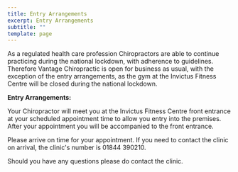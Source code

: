 ```yaml
---
title: Entry Arrangements
excerpt: Entry Arrangements
subtitle: ""
template: page
---
```

As a regulated health care profession Chiropractors are able to continue practicing during the national lockdown, with adherence to guidelines. Therefore Vantage Chiropractic is open for business as usual, with the exception of the entry arrangements, as the gym at the Invictus Fitness Centre will be closed during the national lockdown.

**Entry Arrangements:** 

Your Chiropractor will meet you at the Invictus Fitness Centre front entrance at your scheduled appointment time to allow you entry into the premises. After your appointment you will be accompanied to the front entrance.

Please arrive on time for your appointment. If you need to contact the clinic on arrival, the clinic's number is 01844 390210. 

Should you have any questions please do contact the clinic.